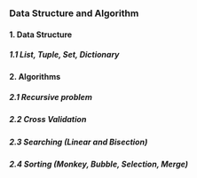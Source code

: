 ### Data Structure and Algorithm
#### 1. Data Structure
##### 1.1 List, Tuple, Set, Dictionary

#### 2. Algorithms
##### 2.1 Recursive problem
##### 2.2 Cross Validation
##### 2.3 Searching (Linear and Bisection)
##### 2.4 Sorting (Monkey, Bubble, Selection, Merge)

